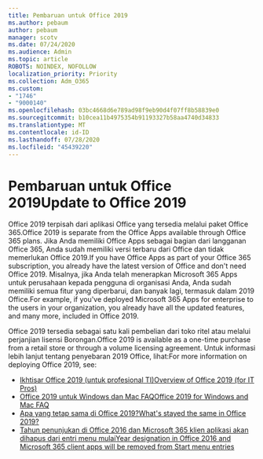 ```yaml
---
title: Pembaruan untuk Office 2019
ms.author: pebaum
author: pebaum
manager: scotv
ms.date: 07/24/2020
ms.audience: Admin
ms.topic: article
ROBOTS: NOINDEX, NOFOLLOW
localization_priority: Priority
ms.collection: Adm_O365
ms.custom:
- "1746"
- "9000140"
ms.openlocfilehash: 03bc4668d6e789ad98f9eb90d4f07ff8b58839e0
ms.sourcegitcommit: b10cea11b4975354b91193327b58aa4740d34833
ms.translationtype: MT
ms.contentlocale: id-ID
ms.lasthandoff: 07/28/2020
ms.locfileid: "45439220"
---
```

# <a name="update-to-office-2019"></a><span data-ttu-id="8821a-102">Pembaruan untuk Office 2019</span><span class="sxs-lookup"><span data-stu-id="8821a-102">Update to Office 2019</span></span>

<span data-ttu-id="8821a-103">Office 2019 terpisah dari aplikasi Office yang tersedia melalui paket Office 365.</span><span class="sxs-lookup"><span data-stu-id="8821a-103">Office 2019 is separate from the Office Apps available through Office 365 plans.</span></span> <span data-ttu-id="8821a-104">Jika Anda memiliki Office Apps sebagai bagian dari langganan Office 365, Anda sudah memiliki versi terbaru dari Office dan tidak memerlukan Office 2019.</span><span class="sxs-lookup"><span data-stu-id="8821a-104">If you have Office Apps as part of your Office 365 subscription, you already have the latest version of Office and don't need Office 2019.</span></span> <span data-ttu-id="8821a-105">Misalnya, jika Anda telah menerapkan Microsoft 365 Apps untuk perusahaan kepada pengguna di organisasi Anda, Anda sudah memiliki semua fitur yang diperbarui, dan banyak lagi, termasuk dalam 2019 Office.</span><span class="sxs-lookup"><span data-stu-id="8821a-105">For example, if you've deployed Microsoft 365 Apps for enterprise to the users in your organization, you already have all the updated features, and many more, included in Office 2019.</span></span>

<span data-ttu-id="8821a-106">Office 2019 tersedia sebagai satu kali pembelian dari toko ritel atau melalui perjanjian lisensi Borongan.</span><span class="sxs-lookup"><span data-stu-id="8821a-106">Office 2019 is available as a one-time purchase from a retail store or through a volume licensing agreement.</span></span> <span data-ttu-id="8821a-107">Untuk informasi lebih lanjut tentang penyebaran 2019 Office, lihat:</span><span class="sxs-lookup"><span data-stu-id="8821a-107">For more information on deploying Office 2019, see:</span></span>  

- [<span data-ttu-id="8821a-108">Ikhtisar Office 2019 (untuk profesional TI)</span><span class="sxs-lookup"><span data-stu-id="8821a-108">Overview of Office 2019 (for IT Pros)</span></span>](https://docs.microsoft.com/deployoffice/office2019/overview)  
- [<span data-ttu-id="8821a-109">Office 2019 untuk Windows dan Mac FAQ</span><span class="sxs-lookup"><span data-stu-id="8821a-109">Office 2019 for Windows and Mac FAQ</span></span>](https://support.microsoft.com/help/4133312)  
- [<span data-ttu-id="8821a-110">Apa yang tetap sama di Office 2019?</span><span class="sxs-lookup"><span data-stu-id="8821a-110">What's stayed the same in Office 2019?</span></span>](https://docs.microsoft.com/deployoffice/office2019/overview#whats-stayed-the-same-in-office-2019)  
- [<span data-ttu-id="8821a-111">Tahun penunjukan di Office 2016 dan Microsoft 365 klien aplikasi akan dihapus dari entri menu mulai</span><span class="sxs-lookup"><span data-stu-id="8821a-111">Year designation in Office 2016 and Microsoft 365 client apps will be removed from Start menu entries</span></span>](https://support.office.com/article/8fe5e052-76d2-49de-af30-2e84ed3da907?wt.mc_id=Alchemy_ClientDIA)